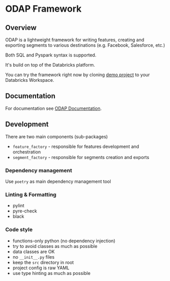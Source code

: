 # ODAP Framework

## Overview

ODAP is a lightweight framework for writing features, creating and exporting
segments to various destinations (e.g. Facebook, Salesforce, etc.)

Both SQL and Pyspark syntax is supported.

It's build on top of the Databricks platform.

You can try the framework right now by cloning [demo project](https://github.com/DataSentics/features-factory-demo) to your Databricks Workspace.

## Documentation
For documentation see [ODAP Documentation](https://github.com/DataSentics/odap).

## Development
There are two main components (sub-packages)
- `feature_factory` - responsible for features development and orchestration
- `segment_factory` - responsible for segments creation and exports

### Dependency management
Use `poetry` as main dependency management tool

### Linting & Formatting
- pylint
- pyre-check
- black

### Code style
- functions-only python (no dependency injection)
- try to avoid classes as much as possible
- data classes are OK
- no `__init__.py` files
- keep the `src` directory in root
- project config is raw YAML
- use type hinting as much as possible
